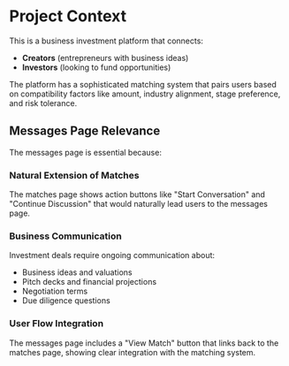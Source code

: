 # Project Context

This is a business investment platform that connects:

- **Creators** (entrepreneurs with business ideas)
- **Investors** (looking to fund opportunities)

The platform has a sophisticated matching system that pairs users based on compatibility factors like amount, industry alignment, stage preference, and risk tolerance.

## Messages Page Relevance

The messages page is essential because:

### Natural Extension of Matches
The matches page shows action buttons like "Start Conversation" and "Continue Discussion" that would naturally lead users to the messages page.

### Business Communication
Investment deals require ongoing communication about:
- Business ideas and valuations
- Pitch decks and financial projections
- Negotiation terms
- Due diligence questions

### User Flow Integration
The messages page includes a "View Match" button that links back to the matches page, showing clear integration with the matching system.
